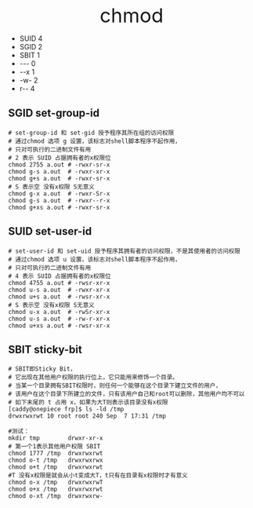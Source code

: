 <div style="text-align: center;font-size: 40px;">chmod</div>

- SUID 4
- SGID 2
- SBIT 1
- --- 0
- --x 1
- -w- 2
- r-- 4

## SGID set-group-id

```shell
# set-group-id 和 set-gid 授予程序其所在组的访问权限
# 通过chmod 选项 g 设置，该标志对shell脚本程序不起作用，
# 只对可执行的二进制文件有用
# 2 表示 SUID 占据拥有者的x权限位
chmod 2755 a.out # -rwxr-sr-x
chmod g-s a.out  # -rwxr-xr-x
chmod g+s a.out  # -rwxr-sr-x
# S 表示空 没有x权限 S无意义
chmod g-x a.out  # -rwxr-Sr-x
chmod g-s a.out  # -rwxr--r-x
chmod g+xs a.out # -rwxr-sr-x
```

## SUID set-user-id

```shell
# set-user-id 和 set-uid 授予程序其拥有者的访问权限，不是其使用者的访问权限
# 通过chmod 选项 u 设置，该标志对shell脚本程序不起作用，
# 只对可执行的二进制文件有用
# 4 表示 SUID 占据拥有者的x权限位
chmod 4755 a.out # -rwsr-xr-x
chmod u-s a.out  # -rwxr-xr-x
chmod u+s a.out  # -rwsr-xr-x
# S 表示空 没有x权限 S无意义
chmod u-x a.out  # -rwSr-xr-x
chmod u-s a.out  # -rw-r-xr-x
chmod u+xs a.out # -rwsr-xr-x
```

## SBIT sticky-bit

```shell
# SBIT即Sticky Bit，
# 它出现在其他用户权限的执行位上，它只能用来修饰一个目录。
# 当某一个目录拥有SBIT权限时，则任何一个能够在这个目录下建立文件的用户，
# 该用户在这个目录下所建立的文件，只有该用户自己和root可以删除，其他用户均不可以
# 如下末尾的 t 占用 x，如果为大T则表示该目录没有x权限
[caddy@onepiece frp]$ ls -ld /tmp
drwxrwxrwt 10 root root 240 Sep  7 17:31 /tmp

#测试：
mkdir tmp        drwxr-xr-x
# 第一个1表示其他用户权限 SBIT
chmod 1777 /tmp  drwxrwxrwt
chmod o-t /tmp   drwxrwxrwx
chmod o+t /tmp   drwxrwxrwt
#T 没有x权限是就会从小t变成大T，t只有在目录有x权限时才有意义
chmod o-x /tmp   drwxrwxrwT
chmod o+x /tmp   drwxrwxrwt
chmod o-xt /tmp  drwxrwxrw-
```